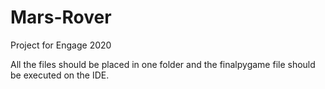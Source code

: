 # Mars-Rover
Project for Engage 2020 

All the files should be placed in one folder and the finalpygame file should be executed on the IDE.
